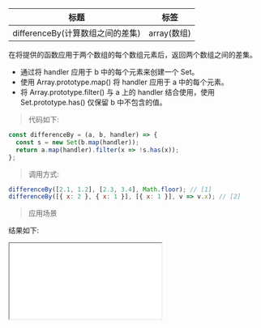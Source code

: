 | 标题                             | 标签        |
| -------------------------------- | ----------- |
| differenceBy(计算数组之间的差集) | array(数组) |

在将提供的函数应用于两个数组的每个数组元素后，返回两个数组之间的差集。

- 通过将 handler 应用于 b 中的每个元素来创建一个 Set。
- 使用 Array.prototype.map() 将 handler 应用于 a 中的每个元素。
- 将 Array.prototype.filter() 与 a 上的 handler 结合使用，使用 Set.prototype.has() 仅保留 b 中不包含的值。

> 代码如下:

```js
const differenceBy = (a, b, handler) => {
  const s = new Set(b.map(handler));
  return a.map(handler).filter(x => !s.has(x));
};
```

> 调用方式:

```js
differenceBy([2.1, 1.2], [2.3, 3.4], Math.floor); // [1]
differenceBy([{ x: 2 }, { x: 1 }], [{ x: 1 }], v => v.x); // [2]
```

> 应用场景

<div class="code-editor" data-url="codes/javascript/html/differenceBy.html" data-language="html"></div>

结果如下:

<iframe src="codes/javascript/html/differenceBy.html"></iframe>
